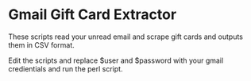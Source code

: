 # Gmail Gift Card Extractor

These scripts read your unread email and scrape gift cards and outputs them in CSV format.

Edit the scripts and replace $user and $password with your gmail credientials and run the perl script.
